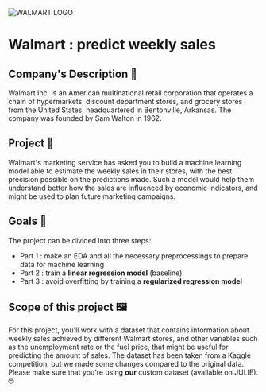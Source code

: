 <img src="https://www.bestdesigns.co/uploads/inspiration_images/4350/990__1511457498_404_walmart.png" alt="WALMART LOGO" />

# Walmart : predict weekly sales

## Company's Description 📇

Walmart Inc. is an American multinational retail corporation that operates a chain of hypermarkets, discount department stores, and grocery stores from the United States, headquartered in Bentonville, Arkansas. The company was founded by Sam Walton in 1962.

## Project 🚧

Walmart's marketing service has asked you to build a machine learning model able to estimate the weekly sales in their stores, with the best precision possible on the predictions made. Such a model would help them understand better how the sales are influenced by economic indicators, and might be used to plan future marketing campaigns.

## Goals 🎯

The project can be divided into three steps:

- Part 1 : make an EDA and all the necessary preprocessings to prepare data for machine learning
- Part 2 : train a **linear regression model** (baseline)
- Part 3 : avoid overfitting by training a **regularized regression model**

## Scope of this project 🖼️

For this project, you'll work with a dataset that contains information about weekly sales achieved by different Walmart stores, and other variables such as the unemployment rate or the fuel price, that might be useful for predicting the amount of sales. The dataset has been taken from a Kaggle competition, but we made some changes compared to the original data. Please make sure that you're using **our** custom dataset (available on JULIE). 🤓
